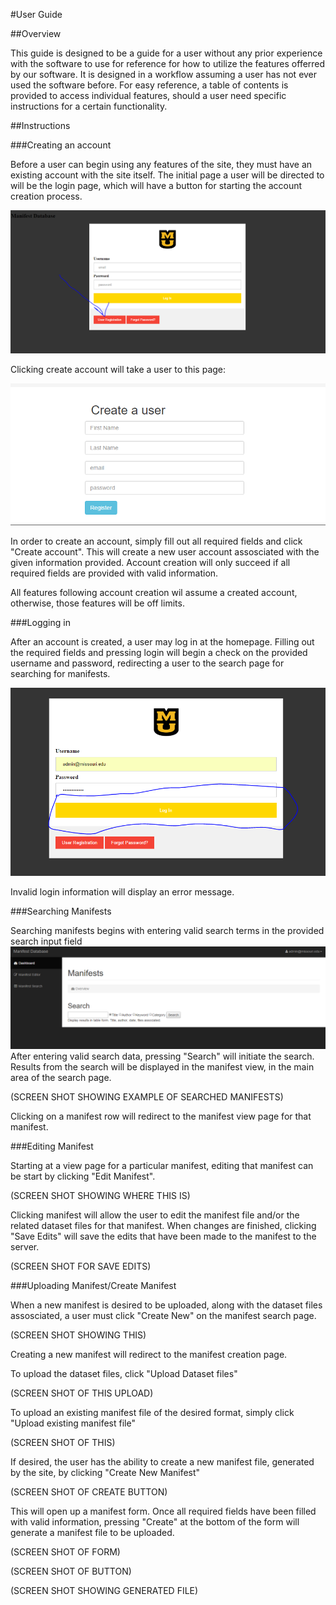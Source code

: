 #User Guide 

##Overview

This guide is designed to be a guide for a user without any prior experience with the software to use for reference for how to utilize
the features offerred by our software. It is designed in a workflow assuming a user has not ever used the software before. For easy 
reference, a table of contents is provided to access individual features, should a user need specific instructions for a certain 
functionality. 

##Instructions

###Creating an account

Before a user can begin using any features of the site, they must have an existing account with the site itself. The initial page a
user will be directed to will be the login page, which will have a button for starting the account creation process.

![image login](/UserDocImages/acct_creation_button.PNG)
    
Clicking create account will take a user to this page:
    
![image login](/UserDocImages/acct_creation_form.PNG)
    
In order to create an account, simply fill out all required fields and click "Create account". This will create a new user account 
assosciated with the given information provided. Account creation will only succeed if all required fields are provided
with valid information. 

All features following account creation wil assume a created account, otherwise, those features will be off limits.
    
###Logging in

After an account is created, a user may log in at the homepage. Filling out the required fields and pressing login will begin a check
on the provided username and password, redirecting a user to the search page for searching for manifests. 
    
![login example](/UserDocImages/login_example.PNG)
    
Invalid login information will display an error message.
    
###Searching Manifests

Searching manifests begins with entering valid search terms in the provided search input field
    ![search page](/UserDocImages/search_page.PNG)
After entering valid search data, pressing "Search" will initiate the search. Results from the search will be displayed in the 
manifest view, in the main area of the search page. 
    
(SCREEN SHOT SHOWING EXAMPLE OF SEARCHED MANIFESTS)
    
Clicking on a manifest row will redirect to the manifest view page for that manifest. 
    
###Editing Manifest

Starting at a view page for a particular manifest, editing that manifest can be start by clicking "Edit Manifest". 
    
(SCREEN SHOT SHOWING WHERE THIS IS)
    
Clicking manifest will allow the user to edit the manifest file and/or the related dataset files for that manifest. When changes are
finished, clicking "Save Edits" will save the edits that have been made to the manifest to the server. 
    
(SCREEN SHOT FOR SAVE EDITS)
    
###Uploading Manifest/Create Manifest

When a new manifest is desired to be uploaded, along with the dataset files assosciated, a user must click "Create New" on the 
manifest search page. 

(SCREEN SHOT SHOWING THIS)
    
Creating a new manifest will redirect to the manifest creation page. 
    
To upload the dataset files, click "Upload Dataset files"
    
(SCREEN SHOT OF THIS UPLOAD)
    
To upload an existing manifest file of the desired format, simply click "Upload existing manifest file"
    
(SCREEN SHOT OF THIS)
    
If desired, the user has the ability to create a new manifest file, generated by the site, by clicking "Create New Manifest" 
    
(SCREEN SHOT OF CREATE BUTTON)
    
This will open up a manifest form. Once all required fields have been filled with valid information, pressing "Create" 
at the bottom of the form will generate a manifest file to be uploaded.
    
(SCREEN SHOT OF FORM)

(SCREEN SHOT OF BUTTON)
    
(SCREEN SHOT SHOWING GENERATED FILE)
   
    
 
    
    
